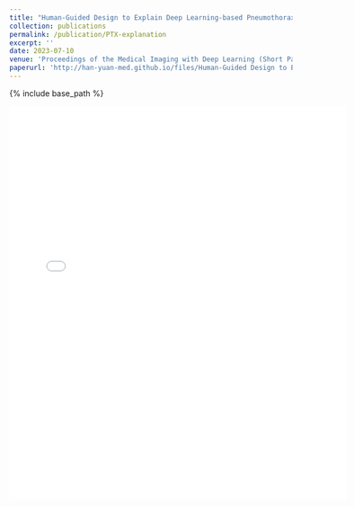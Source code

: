 ```yaml
---
title: "Human-Guided Design to Explain Deep Learning-based Pneumothorax Classifier"
collection: publications
permalink: /publication/PTX-explanation
excerpt: ''
date: 2023-07-10
venue: 'Proceedings of the Medical Imaging with Deep Learning (Short Paper Track)'
paperurl: 'http://han-yuan-med.github.io/files/Human-Guided Design to Explain Deep Learning-based Pneumothorax Classifier.pdf'
---
```

{% include base_path %}

<embed src="{{ site.baseurl }}/files/Human-Guided Design to Explain Deep Learning-based Pneumothorax Classifier.pdf" width="600" height="700" type='application/pdf'> 